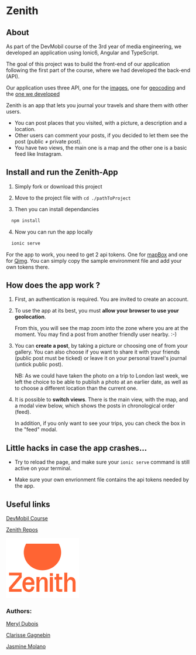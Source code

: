 # Zenith

## About
As part of the DevMobil course of the 3rd year of media engineering, we developed an application using Ionic6, Angular and TypeScript.

The goal of this project was to build the front-end of our application following the first part of the course, where we had developed the back-end (API).

Our application uses three API, one for the [images](https://qimg.onrender.com/doc/), one for [geocoding](https://www.mapbox.com/geocoding) and the [one we developed](https://github.com/Meryl-D/zenith-api)

Zenith is an app that lets you journal your travels and share them with other users.
* You can post places that you visited, with a picture, a description and a location.
* Other users can comment your posts, if you decided to let them see the post (public ≠ private post).
* You have two views, the main one is a map and the other one is a basic feed like Instagram.

## Install and run the Zenith-App

1. Simply fork or download this project

2. Move to the project file with `cd ./pathToProject`

3. Then you can install dependancies 
```bash
  npm install
```

4. Now you can run the app locally

```bash
  ionic serve
```
For the app to work, you need to get 2 api tokens. One for [mapBox](https://www.mapbox.com/) and one for [Qimg](https://qimg.onrender.com/doc/). You can simply copy the sample environment file and add your own tokens there.

## How does the app work ?
1. First, an authentication is required. You are invited to create an account.

2. To use the app at its best, you must **allow your browser to use your geolocation**. 
   
   From this, you will see the map zoom into the zone where you are at the moment. You may find a post from another friendly user nearby. :-)

3. You can **create a post**, by taking a picture or choosing one of from your gallery. You can also choose if you want to share it with your friends (public post must be ticked) or leave it on your personal travel's journal (untick public post). 

   NB: As we could have taken the photo on a trip to London last week, we left the choice to be able to publish a photo at an earlier date, as well as to choose a different location than the current one.

4. It is possible to **switch views**. There is the main view, with the map, and a modal view below, which shows the posts in chronological order (feed). 
   
   In addition, if you only want to see your trips, you can check the box in the "feed" modal.

## Little hacks in case the app crashes...

- Try to reload the page, and make sure your `ionic serve` command is still active on your terminal.

- Make sure your own envrionment file contains the api tokens needed by the app.

## Useful links
[DevMobil Course](https://mediacomem.github.io/comem-devmobil/latest/)

[Zenith Repos](https://github.com/JasmineMolanoco/Zenith)

![Zenith Logo](src/assets/LOGO-ZENITH.png)

### Authors:
[Meryl Dubois](https://github.com/Meryl-D/)

[Clarisse Gagnebin](https://github.com/clagnar/)

[Jasmine Molano](https://github.com/JasmineMolanoco/)
